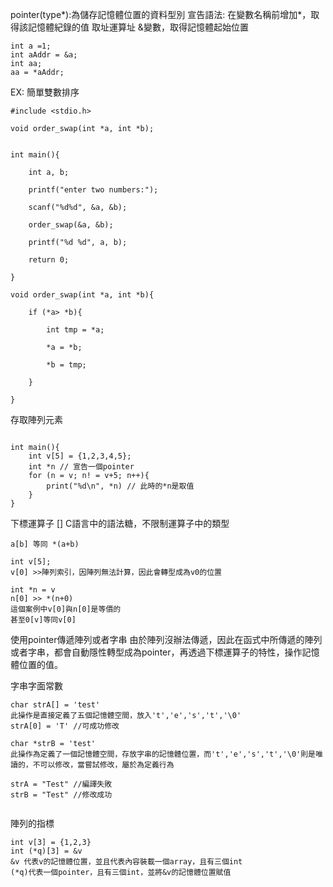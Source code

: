 pointer(type*):為儲存記憶體位置的資料型別
宣告語法:
	在變數名稱前增加*，取得該記憶體紀錄的值
取址運算址
	&變數，取得記憶體起始位置

```
int a =1;
int aAddr = &a;
int aa;
aa = *aAddr; 

```


EX:
簡單雙數排序
```
#include <stdio.h>

void order_swap(int *a, int *b);


int main(){

    int a, b;

    printf("enter two numbers:");

    scanf("%d%d", &a, &b);

    order_swap(&a, &b);

    printf("%d %d", a, b);

    return 0;

}

void order_swap(int *a, int *b){

    if (*a> *b){

        int tmp = *a;

        *a = *b;

        *b = tmp;

    }

}
```


存取陣列元素
```

int main(){
	int v[5] = {1,2,3,4,5};
	int *n // 宣告一個pointer 
	for (n = v; n! = v+5; n++){
		print("%d\n", *n) // 此時的*n是取值
	}
}
```


下標運算子 []
C語言中的語法糖，不限制運算子中的類型
```
a[b] 等同 *(a+b)

int v[5];
v[0] >>陣列索引，因陣列無法計算，因此會轉型成為v0的位置

int *n = v
n[0] >> *(n+0)
這個案例中v[0]與n[0]是等價的
甚至0[v]等同v[0]

```

使用pointer傳遞陣列或者字串
由於陣列沒辦法傳遞，因此在函式中所傳遞的陣列或者字串，都會自動隱性轉型成為pointer，再透過下標運算子的特性，操作記憶體位置的值。


字串字面常數
```
char strA[] = 'test'
此操作是直接定義了五個記憶體空間，放入't','e','s','t','\0'
strA[0] = 'T' //可成功修改

char *strB = 'test'
此操作為定義了一個記憶體空間，存放字串的記憶體位置，而't','e','s','t','\0'則是唯讀的，不可以修改，當嘗試修改，屬於為定義行為

strA = "Test" //編譯失敗
strB = "Test" //修改成功


```


陣列的指標
```
int v[3] = {1,2,3}
int (*q)[3] = &v
&v 代表v的記憶體位置，並且代表內容裝載一個array，且有三個int
(*q)代表一個pointer，且有三個int，並將&v的記憶體位置賦值 



```